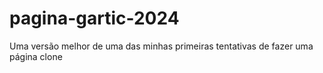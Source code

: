 # pagina-gartic-2024
Uma versão melhor de uma das minhas primeiras tentativas de fazer uma página clone
